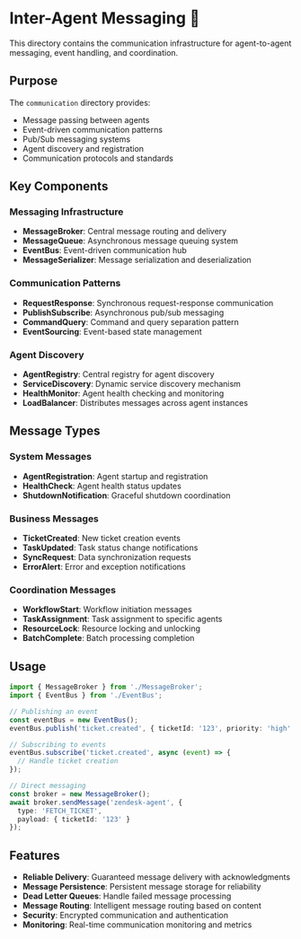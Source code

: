 # Inter-Agent Messaging 📡

This directory contains the communication infrastructure for agent-to-agent messaging, event handling, and coordination.

## Purpose

The `communication` directory provides:
- Message passing between agents
- Event-driven communication patterns
- Pub/Sub messaging systems
- Agent discovery and registration
- Communication protocols and standards

## Key Components

### Messaging Infrastructure
- **MessageBroker**: Central message routing and delivery
- **MessageQueue**: Asynchronous message queuing system
- **EventBus**: Event-driven communication hub
- **MessageSerializer**: Message serialization and deserialization

### Communication Patterns
- **RequestResponse**: Synchronous request-response communication
- **PublishSubscribe**: Asynchronous pub/sub messaging
- **CommandQuery**: Command and query separation pattern
- **EventSourcing**: Event-based state management

### Agent Discovery
- **AgentRegistry**: Central registry for agent discovery
- **ServiceDiscovery**: Dynamic service discovery mechanism
- **HealthMonitor**: Agent health checking and monitoring
- **LoadBalancer**: Distributes messages across agent instances

## Message Types

### System Messages
- **AgentRegistration**: Agent startup and registration
- **HealthCheck**: Agent health status updates
- **ShutdownNotification**: Graceful shutdown coordination

### Business Messages
- **TicketCreated**: New ticket creation events
- **TaskUpdated**: Task status change notifications
- **SyncRequest**: Data synchronization requests
- **ErrorAlert**: Error and exception notifications

### Coordination Messages
- **WorkflowStart**: Workflow initiation messages
- **TaskAssignment**: Task assignment to specific agents
- **ResourceLock**: Resource locking and unlocking
- **BatchComplete**: Batch processing completion

## Usage

```typescript
import { MessageBroker } from './MessageBroker';
import { EventBus } from './EventBus';

// Publishing an event
const eventBus = new EventBus();
eventBus.publish('ticket.created', { ticketId: '123', priority: 'high' });

// Subscribing to events
eventBus.subscribe('ticket.created', async (event) => {
  // Handle ticket creation
});

// Direct messaging
const broker = new MessageBroker();
await broker.sendMessage('zendesk-agent', {
  type: 'FETCH_TICKET',
  payload: { ticketId: '123' }
});
```

## Features

- **Reliable Delivery**: Guaranteed message delivery with acknowledgments
- **Message Persistence**: Persistent message storage for reliability
- **Dead Letter Queues**: Handle failed message processing
- **Message Routing**: Intelligent message routing based on content
- **Security**: Encrypted communication and authentication
- **Monitoring**: Real-time communication monitoring and metrics